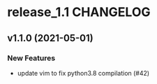 # release_1.1 CHANGELOG

## v1.1.0 (2021-05-01)

### New Features

- update vim to fix python3.8 compilation (#42)


